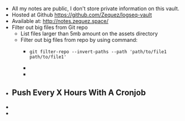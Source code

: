 - All my notes are public, I don't store private information on this vault.
- Hosted at Github https://github.com/Zequez/logseq-vault
- Available at: http://notes.zequez.space/
- Filter out big files from Git repo
	- List files larger than 5mb amount on the assets directory
	- Filter out big files from repo by using command:
		- ```
		  git filter-repo --invert-paths --path 'path/to/file1 path/to/file1'
		  ```
		-
		-
- Push Every X Hours With A Cronjob
	-
-
-